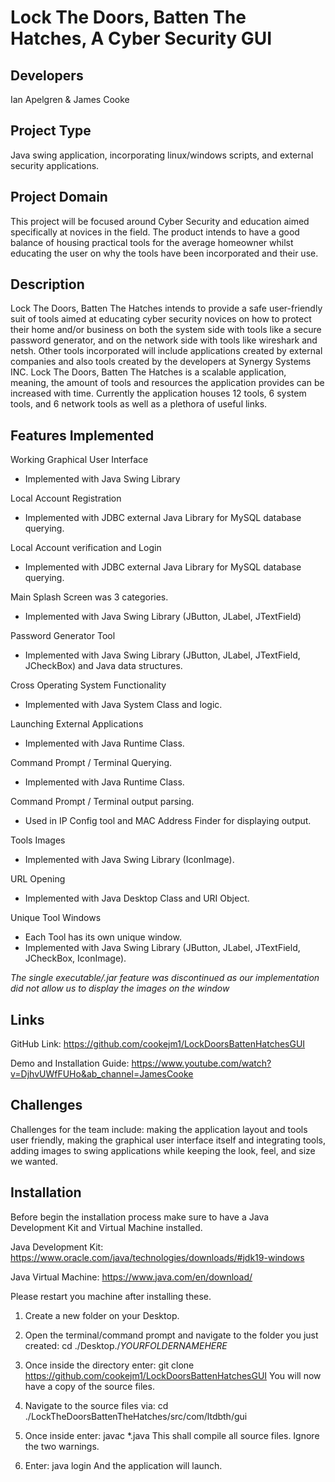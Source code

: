 # Lock The Doors, Batten The Hatches, A Cyber Security GUI
 
Developers
----------
Ian Apelgren & James Cooke

Project Type
----------
Java swing application, incorporating linux/windows scripts, and external security applications. 

Project Domain
----------
This project will be focused around Cyber Security and education aimed specifically at novices in the field. 
The product intends to have a good balance of housing practical tools for the average homeowner whilst educating the user on why the tools have been incorporated and their use.

Description
----------
Lock The Doors, Batten The Hatches intends to provide a safe user-friendly suit of tools aimed at educating cyber security novices on how to protect their
home and/or business on both the system side with tools like a secure password generator, and on the network side with tools like wireshark and netsh.
Other tools incorporated will include applications created by external companies and also tools created by the developers at Synergy Systems INC.
Lock The Doors, Batten The Hatches is a scalable application, meaning, the amount of tools and resources the application provides can be increased with time.
Currently the application houses 12 tools, 6 system tools, and 6 network tools as well as a plethora of useful links.

Features Implemented
----------
Working Graphical User Interface
 - Implemented with Java Swing Library

Local Account Registration
 - Implemented with JDBC external Java Library for MySQL database querying.

Local Account verification and Login
 - Implemented with JDBC external Java Library for MySQL database querying.

Main Splash Screen was 3 categories.
 - Implemented with Java Swing Library (JButton, JLabel, JTextField)

Password Generator Tool
 - Implemented with Java Swing Library (JButton, JLabel, JTextField, JCheckBox) and Java data structures.

Cross Operating System Functionality
 - Implemented with Java System Class and logic.

Launching External Applications
 - Implemented with Java Runtime Class.

Command Prompt / Terminal Querying.
 - Implemented with Java Runtime Class.
 
Command Prompt / Terminal output parsing.
 - Used in IP Config tool and MAC Address Finder for displaying output.

Tools Images
 - Implemented with Java Swing Library (IconImage).

URL Opening
 - Implemented with Java Desktop Class and URI Object.

Unique Tool Windows
 - Each Tool has its own unique window.
 - Implemented with Java Swing Library (JButton, JLabel, JTextField, JCheckBox, IconImage).

*The single executable/.jar feature was discontinued as our implementation did not allow us to display the images on the window*

Links
----------
GitHub Link: https://github.com/cookejm1/LockDoorsBattenHatchesGUI

Demo and Installation Guide: https://www.youtube.com/watch?v=DjhvUWfFUHo&ab_channel=JamesCooke

Challenges 
----------
Challenges for the team include: making the application layout and tools user friendly, 
making the graphical user interface itself and integrating tools, adding images to swing applications while keeping the look, feel, and size we wanted.

Installation
----------
Before begin the installation process make sure to have a Java Development Kit and Virtual Machine installed.

Java Development Kit: https://www.oracle.com/java/technologies/downloads/#jdk19-windows

Java Virtual Machine: https://www.java.com/en/download/

Please restart you machine after installing these.

1) Create a new folder on your Desktop.

2) Open the terminal/command prompt and navigate to the folder you just created:
   cd ./Desktop./*YOURFOLDERNAMEHERE*

3) Once inside the directory enter:
   git clone https://github.com/cookejm1/LockDoorsBattenHatchesGUI
   You will now have a copy of the source files.
   
4) Navigate to the source files via:
   cd ./LockTheDoorsBattenTheHatches/src/com/ltdbth/gui
 
5) Once inside enter:
   javac *.java
   This shall compile all source files. Ignore the two warnings.
   
6) Enter:
   java login
   And the application will launch.   
